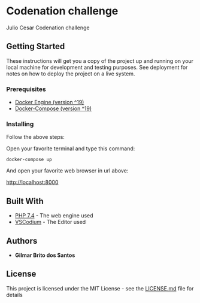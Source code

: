 # Codenation challenge

Julio Cesar Codenation challenge

## Getting Started

These instructions will get you a copy of the project up and running on your local machine for development and testing purposes. See deployment for notes on how to deploy the project on a live system.

### Prerequisites

* [Docker Engine (version ^19)](https://docs.docker.com/install/)
* [Docker-Compose (version ^19)](https://docs.docker.com/install/)

### Installing

Follow the above steps:

Open your favorite terminal and type this command:

```
docker-compose up
```

And open your favorite web browser in url above:


[http://localhost:8000](https://docs.docker.com/install/)


## Built With

* [PHP 7.4](https://www.php.net/) - The web engine used
* [VSCodium](https://vscodium.com/) - The Editor used

## Authors

* **Gilmar Brito dos Santos**

## License

This project is licensed under the MIT License - see the [LICENSE.md](LICENSE.md) file for details
